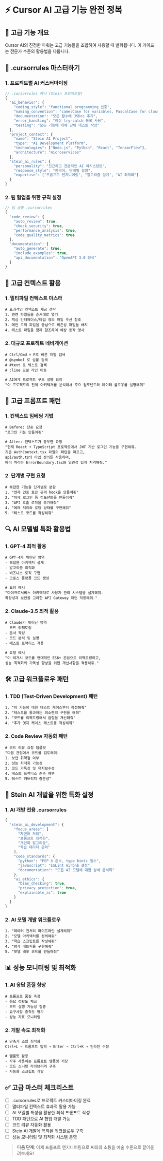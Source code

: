 # ⚡ Cursor AI 고급 기능 완전 정복

## 🎯 고급 기능 개요

Cursor AI의 진정한 파워는 고급 기능들을 조합하여 사용할 때 발휘됩니다. 이 가이드는 전문가 수준의 활용법을 다룹니다.

## 🔧 .cursorrules 마스터하기

### 1. 프로젝트별 AI 커스터마이징
```javascript
// .cursorrules 예시 (Stein 프로젝트용)
{
  "ai_behavior": {
    "coding_style": "functional programming 선호",
    "naming_convention": "camelCase for variables, PascalCase for classes",
    "documentation": "모든 함수에 JSDoc 추가",
    "error_handling": "항상 try-catch 블록 사용",
    "testing": "모든 기능에 대해 단위 테스트 작성"
  },
  "project_context": {
    "name": "Stein AI Project",
    "type": "AI Development Platform",
    "technologies": ["Node.js", "Python", "React", "TensorFlow"],
    "architecture": "microservices"
  },
  "stein_ai_rules": {
    "personality": "친근하고 전문적인 AI 어시스턴트",
    "response_style": "한국어, 단계별 설명",
    "expertise": ["프롬프트 엔지니어링", "알고리즘 설계", "AI 최적화"]
  }
}
```

### 2. 팀 협업을 위한 규칙 설정
```javascript
// 팀 공통 .cursorrules
{
  "code_review": {
    "auto_review": true,
    "check_security": true,
    "performance_analysis": true,
    "code_quality_metrics": true
  },
  "documentation": {
    "auto_generate": true,
    "include_examples": true,
    "api_documentation": "OpenAPI 3.0 형식"
  }
}
```

## 🚀 고급 컨텍스트 활용

### 1. 멀티파일 컨텍스트 마스터
```
# 효과적인 컨텍스트 제공 전략
1. 관련 파일들을 순서대로 열기
2. 핵심 인터페이스/타입 정의 파일 우선 참조
3. 메인 로직 파일을 중심으로 의존성 파일들 배치
4. 테스트 파일을 함께 참조하여 예상 동작 명시
```

### 2. 대규모 프로젝트 네비게이션
```
# Ctrl/Cmd + P로 빠른 파일 검색
# @symbol 로 심볼 검색
# #text 로 텍스트 검색
# :line 으로 라인 이동

# AI에게 프로젝트 구조 설명 요청
"이 프로젝트의 전체 아키텍처를 분석해서 주요 컴포넌트와 데이터 플로우를 설명해줘"
```

## 🎨 고급 프롬프트 패턴

### 1. 컨텍스트 임베딩 기법
```
# Before: 단순 요청
"로그인 기능 만들어줘"

# After: 컨텍스트가 풍부한 요청
"현재 React + TypeScript 프로젝트에서 JWT 기반 로그인 기능을 구현해줘. 
기존 AuthContext.tsx 파일의 패턴을 따르고, 
api/auth.ts의 타입 정의를 사용하며,
에러 처리는 ErrorBoundary.tsx와 일관성 있게 처리해줘."
```

### 2. 단계별 구현 요청
```
# 복잡한 기능을 단계별로 분할
1. "먼저 인증 토큰 관리 hook을 만들어줘"
2. "이제 로그인 폼 컴포넌트를 만들어줘"
3. "API 호출 로직을 추가해줘"
4. "에러 처리와 로딩 상태를 구현해줘"
5. "테스트 코드를 작성해줘"
```

## 🔍 AI 모델별 특화 활용법

### 1. GPT-4 최적 활용
```
# GPT-4가 뛰어난 영역
- 복잡한 아키텍처 설계
- 알고리즘 최적화
- 비즈니스 로직 구현
- 크로스 플랫폼 코드 생성

# 요청 예시
"마이크로서비스 아키텍처로 사용자 관리 시스템을 설계해줘. 
확장성과 보안을 고려한 API Gateway 패턴 적용해줘."
```

### 2. Claude-3.5 최적 활용
```
# Claude가 뛰어난 영역
- 코드 리팩토링
- 문서 작성
- 코드 분석 및 설명
- 베스트 프랙티스 적용

# 요청 예시
"이 레거시 코드를 현대적인 ES6+ 문법으로 리팩토링하고, 
성능 최적화와 가독성 향상을 위한 개선사항을 적용해줘."
```

## 🛠️ 고급 워크플로우 패턴

### 1. TDD (Test-Driven Development) 패턴
```
1. "이 기능에 대한 테스트 케이스부터 작성해줘"
2. "테스트를 통과하는 최소한의 구현을 해줘"
3. "코드를 리팩토링해서 품질을 개선해줘"
4. "추가 엣지 케이스 테스트를 작성해줘"
```

### 2. Code Review 자동화 패턴
```
# 코드 리뷰 요청 템플릿
"다음 관점에서 코드를 검토해줘:
1. 보안 취약점 여부
2. 성능 최적화 가능성
3. 코드 가독성 및 유지보수성
4. 베스트 프랙티스 준수 여부
5. 테스트 커버리지 충분성"
```

## 🎯 Stein AI 개발을 위한 특화 설정

### 1. AI 개발 전용 .cursorrules
```javascript
{
  "stein_ai_development": {
    "focus_areas": [
      "자연어 처리",
      "프롬프트 최적화",
      "개인화 알고리즘",
      "학습 데이터 관리"
    ],
    "code_standards": {
      "python": "PEP 8 준수, type hints 필수",
      "javascript": "ESLint Airbnb 설정",
      "documentation": "모든 AI 모델에 대한 상세 문서화"
    },
    "ai_ethics": {
      "bias_checking": true,
      "privacy_protection": true,
      "explainable_ai": true
    }
  }
}
```

### 2. AI 모델 개발 워크플로우
```
1. "데이터 전처리 파이프라인 설계해줘"
2. "모델 아키텍처를 정의해줘"
3. "학습 스크립트를 작성해줘"
4. "평가 메트릭을 구현해줘"
5. "모델 배포 코드를 만들어줘"
```

## 📊 성능 모니터링 및 최적화

### 1. AI 응답 품질 향상
```
# 프롬프트 품질 측정
- 응답 정확도 체크
- 코드 실행 가능성 검증
- 요구사항 충족도 평가
- 성능 지표 모니터링
```

### 2. 개발 속도 최적화
```
# 단축키 조합 최적화
Ctrl+L → 프롬프트 입력 → Enter → Ctrl+K → 인라인 수정

# 템플릿 활용
- 자주 사용하는 프롬프트 템플릿 저장
- 코드 스니펫 라이브러리 구축
- 자동화 스크립트 개발
```

## ✅ 고급 마스터 체크리스트

- [ ] .cursorrules로 프로젝트 커스터마이징 완료
- [ ] 멀티파일 컨텍스트 효과적 활용 가능
- [ ] AI 모델별 특성을 활용한 최적 프롬프트 작성
- [ ] TDD 패턴으로 AI 협업 개발 가능
- [ ] 코드 리뷰 자동화 활용
- [ ] Stein AI 개발에 특화된 워크플로우 구축
- [ ] 성능 모니터링 및 최적화 시스템 운영

> **다음 단계**: 이제 프롬프트 엔지니어링으로 AI와의 소통을 예술 수준으로 끌어올려보세요! 